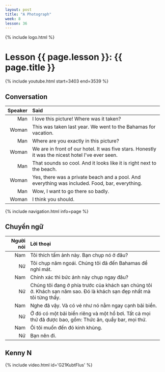 ```yaml
---
layout: post
title: "A Photograph"
week: 8
lesson: 36
---
```


{% include logo.html %}

# Lesson {{ page.lesson }}: {{ page.title }}

{% include youtube.html start=3403 end=3539 %}

## Conversation

Speaker | Said
---: | :---
Man | I love this picture! Where was it taken?
Woman | This was taken last year. We went to the Bahamas for vacation.
Man | Where are you exactly in this picture?
Woman | We are in front of our hotel. It was five stars. Honestly it was the nicest hotel I've ever seen.
Man | That sounds so cool. And it looks like it is right next to the beach.
Woman | Yes, there was a private beach and a pool. And everything was included. Food, bar, everything.
Man | Wow, I want to go there so badly.
Woman | I think you should.

{% include navigation.html info=page %}

## Chuyển ngữ

Người nói | Lời thoại
---: | :---
Nam | Tôi thích tấm ảnh này. Bạn chụp nó ở đâu?
Nữ | Tôi chụp năm ngoái. Chúng tôi đã đến Bahamas để nghỉ mát.
Nam | Chính xác thì bức ảnh này chụp ngay đâu?
Nữ | Chúng tôi đang ở phía trước của khách sạn chúng tôi ở. Khách sạn năm sao. Đó là khách sạn đẹp nhất mà tôi từng thấy.
Nam | Nghe đã vậy. Và có vẻ như nó nằm ngay cạnh bãi biển.
Nữ | Ở đó có một bãi biển riêng và một hồ bơi. Tất cả mọi thứ đã được bao, gồm: Thức ăn, quầy bar, mọi thứ.
Nam | Ôi tôi muốn đến đó kinh khủng.
Nữ | Bạn nên đi.

## Kenny N

{% include video.html id='G21KubtFIus' %}

